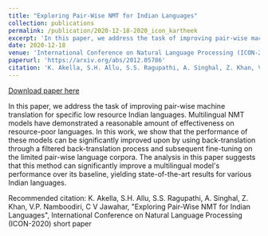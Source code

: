```yaml
---
title: "Exploring Pair-Wise NMT for Indian Languages"
collection: publications
permalink: /publication/2020-12-18-2020_icon_kartheek
excerpt: 'In this paper, we address the task of improving pair-wise machine translation for specific low resource Indian languages. Multilingual NMT models have demonstrated a reasonable amount of effectiveness on resource-poor languages. In this work, we show that the performance of these models can be significantly improved upon by using back-translation through a filtered back-translation process and subsequent fine-tuning on the limited pair-wise language corpora. The analysis in this paper suggests that this method can significantly improve a multilingual model&apos;s performance over its baseline, yielding state-of-the-art results for various Indian languages.'
date: 2020-12-18
venue: 'International Conference on Natural Language Processing (ICON-2020)'
paperurl: 'https://arxiv.org/abs/2012.05786'
citation: 'K. Akella, S.H. Allu, S.S. Ragupathi, A. Singhal, Z. Khan, V.P. Namboodiri, C V Jawahar, &quot;Exploring Pair-Wise NMT for Indian Languages&quot;, International Conference on Natural Language Processing (ICON-2020) short paper'
---
```


<a href='https://arxiv.org/abs/2012.05786'>Download paper here</a>

In this paper, we address the task of improving pair-wise machine translation for specific low resource Indian languages. Multilingual NMT models have demonstrated a reasonable amount of effectiveness on resource-poor languages. In this work, we show that the performance of these models can be significantly improved upon by using back-translation through a filtered back-translation process and subsequent fine-tuning on the limited pair-wise language corpora. The analysis in this paper suggests that this method can significantly improve a multilingual model&apos;s performance over its baseline, yielding state-of-the-art results for various Indian languages.

Recommended citation: K. Akella, S.H. Allu, S.S. Ragupathi, A. Singhal, Z. Khan, V.P. Namboodiri, C V Jawahar, "Exploring Pair-Wise NMT for Indian Languages", International Conference on Natural Language Processing (ICON-2020) short paper